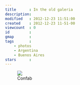 ```yaml
---
title      : In the old galeria
description: 
modified   : 2012-12-23 11:51:00
created    : 2012-12-23 11-51-00
viewcount  : 0
id         : 
gmap       : 
tags       :
    - photos
    - Argentina
    - Buenos Aires
stars      : 
---
```


<figure>
    <img src="IMG_3979.JPG">
    <figcaption>Confab</figcaption>
</figure>

